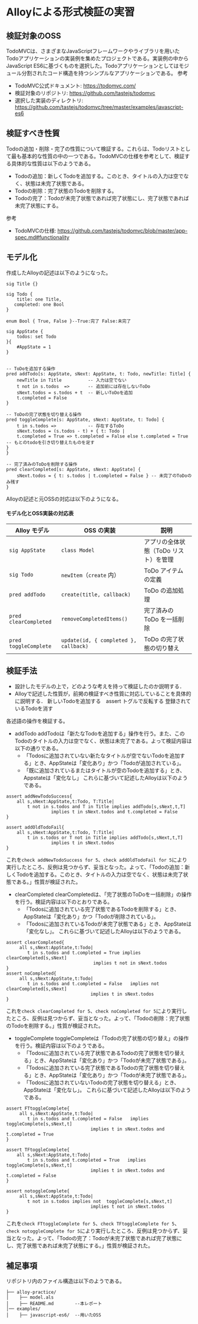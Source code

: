 # Alloyによる形式検証の実習

## 検証対象のOSS

 TodoMVCは、さまざまなJavaScriptフレームワークやライブラリを用いたTodoアプリケーションの実装例を集めたプロジェクトである。実装例の中からJavaScript ES6に基づくものを選択した。Todoアプリケーションとしてはモジュール分割されたコード構造を持つシンプルなアプリケーションである。
 参考
 * TodoMVC公式ドキュメント: https://todomvc.com/
 * 検証対象のリポジトリ: https://github.com/tastejs/todomvc
 * 選択した実装のディレクトリ: https://github.com/tastejs/todomvc/tree/master/examples/javascript-es6

## 検証すべき性質

Todoの追加・削除・完了の性質について検証する。これらは、Todoリストとして最も基本的な性質の中の一つである。TodoMVCの仕様を参考として、検証する具体的な性質は以下のようである。
* Todoの追加：新しくTodoを追加する。このとき、タイトルの入力は空でなく、状態は未完了状態である。
* Todoの削除：完了状態のTodoを削除する。
* Todoの完了：Todoが未完了状態であれば完了状態にし、完了状態であれば未完了状態にする。

参考
* TodoMVCの仕様: https://github.com/tastejs/todomvc/blob/master/app-spec.md#functionality

## モデル化

作成したAlloyの記述は以下のようになった。
```alloy
sig Title {}

sig Todo {
    title: one Title,
   completed: one Bool
}

enum Bool { True, False }--True:完了 False:未完了

sig AppState {
    todos: set Todo
}{
    #AppState = 1
}


-- ToDoを追加する操作
pred addTodo[s: AppState, sNext: AppState, t: Todo, newTitle: Title] {
    newTitle in Title          -- 入力は空でない
    t not in s.todos  =>       -- 追加前には存在しないToDo
    sNext.todos = s.todos + t  -- 新しいToDoを追加
    t.completed = False
}

-- ToDoの完了状態を切り替える操作
pred toggleComplete[s: AppState, sNext: AppState, t: Todo] {
    t in s.todos =>            -- 存在するToDo
    sNext.todos = (s.todos - t) + { t: Todo | 
    t.completed = True => t.completed = False else t.completed = True           -- もとのtodoを引き切り替えたものを足す
}
}

-- 完了済みのToDoを削除する操作
pred clearCompleted[s: AppState, sNext: AppState] {
    sNext.todos = { t: s.todos | t.completed = False } -- 未完了のToDoのみ残す
}
```
Alloyの記述と元OSSの対応は以下のようになる。
#### モデル化とOSS実装の対応表

| Alloy モデル | OSS の実装 | 説明 |
|-------------|-----------|------|
| `sig AppState` | `class Model` | アプリの全体状態（ToDo リスト）を管理 |
| `sig Todo` | `newItem`（`create` 内） | ToDo アイテムの定義 |
| `pred addTodo` | `create(title, callback)` | ToDo の追加処理 |
| `pred clearCompleted` | `removeCompletedItems()` | 完了済みの ToDo を一括削除 |
| `pred toggleComplete` | `update(id, { completed }, callback)` | ToDo の完了状態の切り替え |





## 検証手法

* 設計したモデルの上で，どのような考えを持って検証したのか説明する．
* Alloyで記述した性質が，前掲の検証すべき性質に対応していることを具体的に説明する．
新しいTodoを追加する　assert
トグルで反転する
登録されているTodoを消す

各述語の操作を検証する。
* addTodo
  addTodoは「新たなTodoを追加する」操作を行う。また、このTodoのタイトルの入力は空でなく、状態は未完了である。よって検証内容は以下の通りである。
  * 「Todosに追加されていない新たなタイトルが空でないTodoを追加する」とき、AppStateは「変化あり」かつ「Todoが追加されている」。
  * 「既に追加されているまたはタイトルが空のTodoを追加する」とき、Appstateは「変化なし」
これらに基づいて記述したAlloyは以下のようである。
```alloy
assert addNewTodoSuccess{
	all s,sNext:AppState,t:Todo, T:Title|
		t not in s.todos and T in Title implies addTodo[s,sNext,t,T] 
				 implies t in sNext.todos and t.completed = False
}

assert addOldTodoFail{
    all s,sNext:AppState,t:Todo, T:Title|
		t in s.todos or T not in Title implies addTodo[s,sNext,t,T] 
			     implies t in sNext.todos 
}
```
これを`check addNewTodoSuccess for 5`、`check addOldTodoFail for 5`により実行したところ、反例は見つからず、妥当となった。よって、「Todoの追加：新しくTodoを追加する。このとき、タイトルの入力は空でなく、状態は未完了状態である。」性質が検証された。

* clearCompleted
clearCompletedは、「完了状態のToDoを一括削除」の操作を行う。検証内容は以下のとおりである。
  * 「Todosに追加されている完了状態であるTodoを削除する」とき、AppStateは「変化あり」かつ「Todoが削除されている」。
  * 「Todosに追加されているTodoが未完了状態である」とき、AppStateは「変化なし」。
これらに基づいて記述したAlloyは以下のようである。
```alloy
assert clearCompleted{
	 all s,sNext:AppState,t:Todo|
		t in s.todos and t.completed = True implies clearCompleted[s,sNext]
								 implies t not in sNext.todos 
}
assert noCompleted{
	 all s,sNext:AppState,t:Todo|
		t in s.todos and t.completed = False   implies not clearCompleted[s,sNext]
								implies t in sNext.todos
}
```
これを`check clearCompleted for 5`、`check noCompleted for 5`により実行したところ、反例は見つからず、妥当となった。よって、「Todoの削除：完了状態のTodoを削除する。」性質が検証された。
* toggleComplete
toggleCompleteは「Todoの完了状態の切り替え」の操作を行う。検証内容は以下のようである。
  * 「Todosに追加されている完了状態であるTodoの完了状態を切り替える」とき、AppStateは「変化あり」かつ「Todoが未完了状態である」。
  * 「Todosに追加されている完了状態であるTodoの完了状態を切り替える」とき、AppStateは「変化あり」かつ「Todoが未完了状態である」。
  * 「Todosに追加されていないTodoの完了状態を切り替える」とき、AppStateは「変化なし」。
これらに基づいて記述したAlloyは以下のようである。
```alloy
assert FTtoggleComplete{
	 all s,sNext:AppState,t:Todo|
		t in s.todos and t.completed = False   implies  toggleComplete[s,sNext,t]
								implies t in sNext.todos and t.completed = True
}

assert TFtoggleComplete{
 	all s,sNext:AppState,t:Todo|
		t in s.todos and t.completed = True   implies  toggleComplete[s,sNext,t]
								implies t in sNext.todos and t.completed = False
}

assert notoggleComplete{
	 all s,sNext:AppState,t:Todo|
		t not in s.todos implies not  toggleComplete[s,sNext,t]
								implies t not in sNext.todos 
}
```
これを`check FTtoggleComplete for 5`、`check TFtoggleComplete for 5`、`check notoggleComplete for 5`により実行したところ、反例は見つからず、妥当となった。よって、「Todoの完了：Todoが未完了状態であれば完了状態にし、完了状態であれば未完了状態にする。」性質が検証された。
## 補足事項
リポジトリ内のファイル構造は以下のようである。
```
├── alloy-practice/
│    ├── model.als
│    ├── README.md        --本レポート
│── examples/
│    ├── javascript-es6/  --用いたOSS
```

